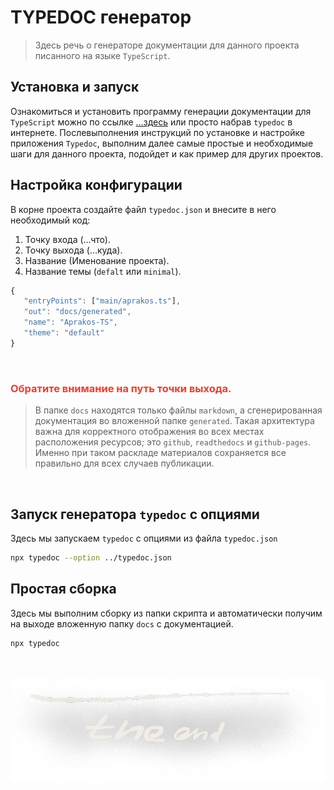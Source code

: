 # TYPEDOC генератор

>Здесь речь о генераторе документации для данного проекта писанного на языке `TypeScript`.

## Установка и запуск

Ознакомиться и установить программу генерации документации для `TypeScript` можно по ссылке […здесь](https://typedoc.org/) или просто набрав `typedoc` в интернете. Послевыполнения инструкций по установке и настройке приложения `Typedoc`, выполним далее самые простые и необходимые шаги для данного проекта, подойдет и как пример для других проектов.


## Настройка конфигурации

В корне проекта создайте файл `typedoc.json` и внесите в него необходимый код:

1. Точку входа (…что).
2. Точку выхода (…куда).
3. Название (Именование проекта).
4. Название темы (`defalt` или `minimal`).

```js
{
   "entryPoints": ["main/aprakos.ts"],
   "out": "docs/generated",
   "name": "Aprakos-TS",
   "theme": "default"
}
```

<br>

### <span style="color: #e34234;">Обратите внимание на путь точки выхода.</span>

>В папке `docs` находятся только файлы `markdown`, а сгенерированная документация во вложенной папке `generated`. Такая архитектура важна для корректного отображения во всех местах расположения ресурсов; это `github`, `readthedocs` и `github-pages`. Именно при таком раскладе материалов сохраняется все правильно для всех случаев публикации.

<br>

## Запуск генератора `typedoc` с опциями

Здесь мы запускаем `typedoc` с опциями из файла `typedoc.json`


```zsh
npx typedoc --option ../typedoc.json
```

## Простая сборка 

Здесь мы выполним сборку из папки скрипта и автоматически получим на выходе вложенную папку `docs` с документацией.

```zsh
npx typedoc 
```

<br><br>
![img](assets/img/the_end.png)